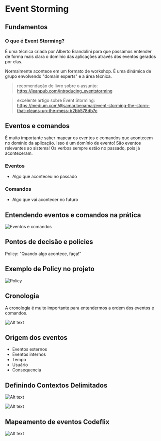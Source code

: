 # Event Storming

## Fundamentos

### O que é Event Storming?

É uma técnica criada por Alberto Brandolini para que possamos entender de forma mais clara o domínio das aplicações através dos eventos gerados por elas.

Normalmente acontece em um formato de workshop. É uma dinâmica de grupo envolvendo "domain experts" e a área técnica.

> recomendação de livro sobre o assunto: https://leanpub.com/introducing_eventstorming

> excelente artigo sobre Event Storming: https://medium.com/@samar.benamar/event-storming-the-storm-that-cleans-up-the-mess-b2bb578db7c

## Eventos e comandos

É muito importante saber mapear os eventos e comandos que acontecem no domínio da aplicação. Isso é um domínio de evento!
São eventos relevantes ao sistema! Os verbos sempre estão no passado, pois já aconteceram.

### Eventos

- Algo que aconteceu no passado

### Comandos

- Algo que vai acontecer no futuro

## Entendendo eventos e comandos na prática

![Eventos e comandos](./images/event-storming-01.png)

## Pontos de decisão e policies

Policy: "Quando algo acontece, faça!"

## Exemplo de Policy no projeto

![Policy](./images/event-storming-02.png)

## Cronologia

A cronologia é muito importante para entendermos a ordem dos eventos e comandos.

![Alt text](./images/image.png)

## Origem dos eventos

- Eventos externos
- Eventos internos
- Tempo
- Usuário
- Consequencia

## Definindo Contextos Delimitados

![Alt text](./images/event-storming-05.png)

![Alt text](./images/event-storming-06.png)

## Mapeamento de eventos Codeflix

![Alt text](./images/event-storming-07.png)






